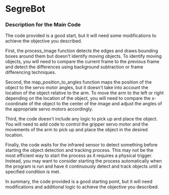 # SegreBot

### Description for the Main Code


The code provided is a good start, but it will need some modifications to achieve the objective you described.

First, the process_image function detects the edges and draws bounding boxes around them but doesn't identify moving objects. To identify moving objects, you will need to compare the current frame to the previous frame and detect the differences using background subtraction or frame differencing techniques.

Second, the map_position_to_angles function maps the position of the object to the servo motor angles, but it doesn't take into account the location of the object relative to the arm. To move the arm to the left or right depending on the location of the object, you will need to compare the x-coordinate of the object to the center of the image and adjust the angles of the appropriate servo motors accordingly.

Third, the code doesn't include any logic to pick up and place the object. You will need to add code to control the gripper servo motor and the movements of the arm to pick up and place the object in the desired location.

Finally, the code waits for the infrared sensor to detect something before starting the object detection and tracking process. This may not be the most efficient way to start the process as it requires a physical trigger. Instead, you may want to consider starting the process automatically when the program is run and have it continuously detect and track objects until a specified condition is met.

In summary, the code provided is a good starting point, but it will need modifications and additional logic to achieve the objective you described.
